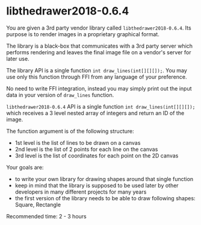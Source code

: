 # libthedrawer2018-0.6.4

You are given a 3rd party vendor library called `libthedrawer2018-0.6.4`. Its purpose is to render images in a proprietary graphical format.


The library is a black-box that communicates with a 3rd party server which performs rendering and leaves the final image file on a vendor's server for later use.


The library API is a single function `int draw_lines(int[][][]);`. You may use only this function through FFI from any language of your preference.


No need to write FFI integration, instead you may simply print out the input data in your version of `draw_lines` function.

`libthedrawer2018-0.6.4` API is a single function `int draw_lines(int[][][]);` which receives a 3 level nested array of integers and return an ID of the image.

The function argument is of the following structure:
 - 1st level is the list of lines to be drawn on a canvas
 - 2nd level is the list of 2 points for each line on the canvas
 - 3rd level is the list of coordinates for each point on the 2D canvas

Your goals are:
 - to write your own library for drawing shapes around that single function
 - keep in mind that the library is supposed to be used later by other developers in many different projects for many years
 - the first version of the library needs to be able to draw following shapes: Square, Rectangle


Recommended time: 2 - 3 hours

